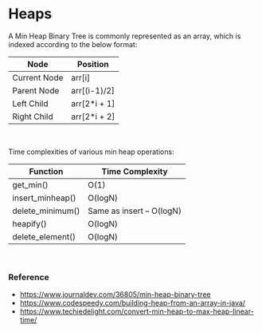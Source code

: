 # Heaps

A Min Heap Binary Tree is commonly represented as an array, which is indexed according to the below format: 

| Node          |Position       |
|----------------|--------------|
| Current Node | arr[i]       |
| Parent Node  | arr[(i-1)/2] |
| Left Child   | arr[2*i + 1] |
| Right Child  | arr[2*i + 2] |
<br />


Time complexities of various min heap operations:

|   Function    |	Time Complexity |
|----------------|--------------|
|   get_min()	|   O(1)            |
|   insert_minheap()	|	O(logN)    |
|   delete_minimum()	|	Same as insert – O(logN)    |
|   heapify()	|	O(logN)    |
|   delete_element()	|	O(logN)    |

<br />

### Reference 
- https://www.journaldev.com/36805/min-heap-binary-tree
- https://www.codespeedy.com/building-heap-from-an-array-in-java/
- https://www.techiedelight.com/convert-min-heap-to-max-heap-linear-time/